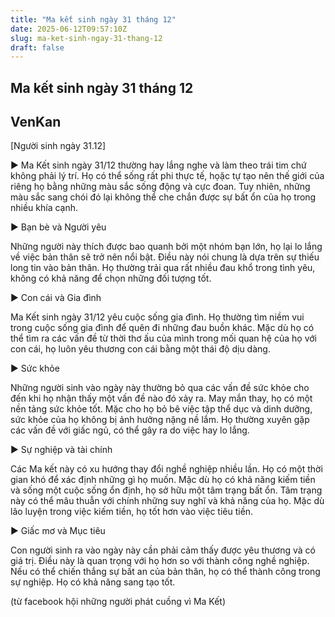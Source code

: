 ```yaml
---
title: "Ma kết sinh ngày 31 tháng 12"
date: 2025-06-12T09:57:10Z
slug: ma-ket-sinh-ngay-31-thang-12
draft: false
---
```


## Ma kết sinh ngày 31 tháng 12

## VenKan

[Người sinh ngày 31.12]
 
 ► Ma Kết sinh ngày 31/12 thường  hay lắng nghe và làm theo trái tim chứ  không phải lý trí. Họ có thể sống rất phi thực tế, họặc tự tạo nên thế  giới của riêng họ bằng những màu sắc sống động và cực đoan. Tuy nhiên,  những màu sắc sang chói đó lại không thể che chắn được sự bất ổn của họ  trong nhiều khía cạnh. 
 
 ► Bạn bè và Người yêu
 
 Những người này  thích được bao quanh bởi một nhóm bạn lớn, họ lại lo  lắng về việc bản thân sẽ trở nên nổi bật. Điều này nói chung là dựa trên  sự thiếu long tin vào bản thân. Họ thường trải qua rất nhiều đau khổ  trong tình yêu, không có khả năng để chọn những đối tượng tốt.
 
 ► Con cái và Gia đình
 
 Ma Kết sinh ngày 31/12 yêu cuộc sống gia đình. Họ thường tìm niềm vui  trong cuộc sống gia đình để quên đi những đau buồn khác. Mặc dù họ có  thể tìm ra các vấn đề từ thời thơ ấu của mình trong mối quan hệ của họ  với con cái, họ luôn yêu thương con cái bằng một thái độ dịu dàng.
 
 ► Sức khỏe
 
 Những người sinh vào ngày này thường bỏ qua các vấn đề sức khỏe cho đến  khi họ nhận thấy một vấn đề nào đó xảy ra. May mắn thay, họ có một nền  tảng sức khỏe tốt. Mặc cho họ bỏ bê việc tập thể dục và dinh dưỡng, sức  khỏe của họ không bị ảnh hưởng nặng nề lắm. Họ thường xuyên gặp các vấn  đề với giấc ngủ, có thể gây ra do việc hay lo lắng.
 
 ► Sự nghiệp và tài chính
 
 Các Ma kết này có xu hướng thay đổi nghề nghiệp nhiều lần. Họ có một  thời gian khó để xác định những gì họ muốn. Mặc dù họ có khả năng kiếm  tiền và sống một cuộc sống ổn định, họ sở hữu một tâm trạng bất ổn. Tâm  trạng này có thể mâu thuẫn với chính những suy nghĩ và khả năng của họ.  Mặc dù lão luyện trong việc kiếm tiền, họ tốt hơn vào việc tiêu tiền.
 
 ► Giấc mơ và Mục tiêu
 
 Con người sinh ra vào ngày này cần phải cảm thấy được yêu thương và có  giá trị. Điều này là quan trọng với họ hơn so với thành công nghề  nghiệp. Nếu có thể chiến thắng sự bất an của bản thân, họ có thể thành  công trong sự nghiệp. Họ có khả năng sang tạo tốt.

(từ facebook hội những người phát cuồng vì Ma Kết)